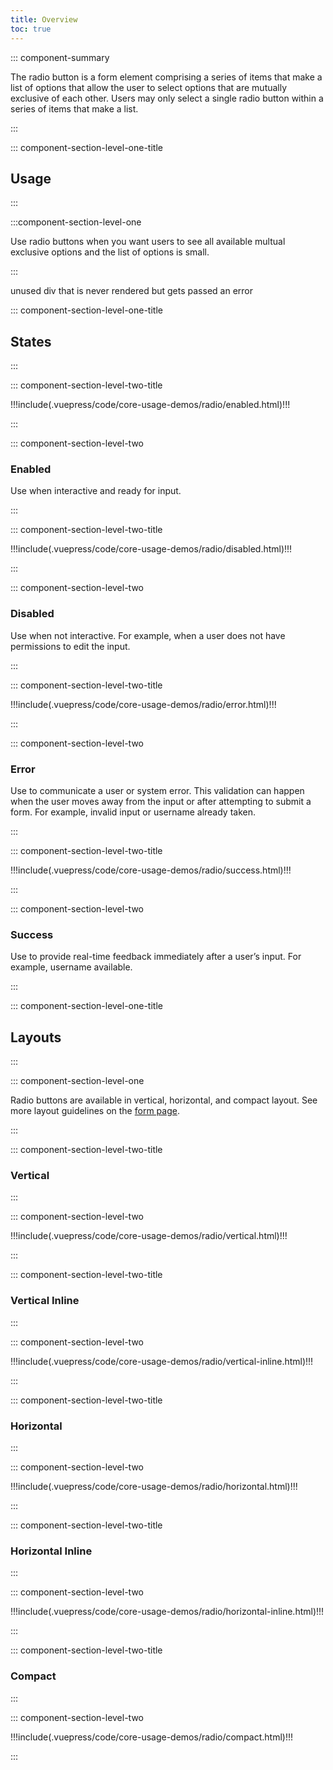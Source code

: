 ```yaml
---
title: Overview
toc: true
---
```


::: component-summary

The radio button is a form element comprising a series of items that make a list of options that allow the user to select options that are mutually exclusive of each other. Users may only select a single radio button within a series of items that make a list.

:::

::: component-section-level-one-title

## Usage

:::

:::component-section-level-one

Use radio buttons when you want users to see all available multual exclusive options and the list of options is small.

:::

<doc-pinbox-vs>
  <div>unused div that is never rendered but gets passed an error</div>
  <template #left>
    <cds-radio>
        <label>Radio label</label>
        <input type="radio" checked />
    </cds-radio>

Use radio buttons for six or fewer options.

  </template>
  <template #right>
    <cds-select control-width="shrink">
        <label>Select</label>
        <select>
        <option>Option One</option>
        <option>Option Two</option>
        <option>Option Three</option>
        </select>
    </cds-select>

Use a <a href="../select">select box</a> for more than six options, or a <a href="../datalist">datalist</a> for more than 13 options. Both prompt users to disclose the options.

  </template>
</doc-pinbox-vs>

::: component-section-level-one-title

## States

:::

<div class="component-section-horizontal" cds-layout="m-t:md">

::: component-section-level-two-title

<div>
!!!include(.vuepress/code/core-usage-demos/radio/enabled.html)!!!
</div>

:::

::: component-section-level-two

### Enabled

Use when interactive and ready for input.

:::

</div>

<div class="component-section-horizontal" cds-layout="m-t:md">

::: component-section-level-two-title

<div>
!!!include(.vuepress/code/core-usage-demos/radio/disabled.html)!!!
</div>

:::

::: component-section-level-two

### Disabled

Use when not interactive. For example, when a user does not have permissions to edit the input.

:::

</div>

<div class="component-section-horizontal" cds-layout="m-t:md">

::: component-section-level-two-title

<div>
!!!include(.vuepress/code/core-usage-demos/radio/error.html)!!!
</div>

:::

::: component-section-level-two

### Error

Use to communicate a user or system error. This validation can happen when the user moves away from the input or after attempting to submit a form. For example, invalid input or username already taken.

:::

</div>

<div class="component-section-horizontal" cds-layout="m-t:md">

::: component-section-level-two-title

<div>
!!!include(.vuepress/code/core-usage-demos/radio/success.html)!!!
</div>

:::

::: component-section-level-two

### Success

Use to provide real-time feedback immediately after a user’s input. For example, username available.

:::

</div>

::: component-section-level-one-title

## Layouts

:::

::: component-section-level-one

Radio buttons are available in vertical, horizontal, and compact layout. See more layout guidelines on the [form page](/core-components/form/).

:::

<div class="component-section-horizontal" cds-layout="m-t:md">

::: component-section-level-two-title

### Vertical

:::

::: component-section-level-two

<div>
!!!include(.vuepress/code/core-usage-demos/radio/vertical.html)!!!
</div>

:::

</div>

<div class="component-section-horizontal" cds-layout="m-t:md">

::: component-section-level-two-title

### Vertical Inline

:::

::: component-section-level-two

<div>
!!!include(.vuepress/code/core-usage-demos/radio/vertical-inline.html)!!!
</div>

:::

</div>

<div class="component-section-horizontal" cds-layout="m-t:md">

::: component-section-level-two-title

### Horizontal

:::

::: component-section-level-two

<div>
!!!include(.vuepress/code/core-usage-demos/radio/horizontal.html)!!!
</div>

:::

</div>

<div class="component-section-horizontal" cds-layout="m-t:md">

::: component-section-level-two-title

### Horizontal Inline

:::

::: component-section-level-two

<div>
!!!include(.vuepress/code/core-usage-demos/radio/horizontal-inline.html)!!!
</div>

:::

</div>

<div class="component-section-horizontal" cds-layout="m-t:md">

::: component-section-level-two-title

### Compact

:::

::: component-section-level-two

<div>
!!!include(.vuepress/code/core-usage-demos/radio/compact.html)!!!
</div>

:::

</div>
